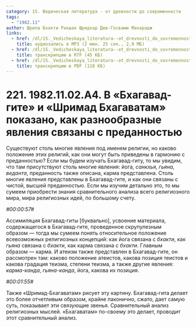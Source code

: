 ```yaml
---
category: 15. Ведическая литература - от древности до современности
tags:
  - "1982.11"
author: Шрила Бхакти Ракшак Шридхар Дев-Госвами Махарадж
links:
  - href: /dl/15._Vedicheskaya_literatura--ot_drevnosti_do_sovremennosti/221_1982.11.02.A4_SridharMj_V_Bhagavad-gite_i_Shrimad_Bhagavatam_pokazano_kak_raznoobraznye_javlenija_svjazany_s_predannostju.mp3
    title: аудиозапись в MP3 (2 мин. 25 сек., 2,9 МБ)
  - href: /dl/15._Vedicheskaya_literatura--ot_drevnosti_do_sovremennosti/221_1982.11.02.A4_SridharMj_V_Bhagavad-gite_i_Bhagavatam_pokazano_kak_raznoobraznye_javlenija_svjazany_s_predannostju.rtf
    title: транскрипцию в RTF (45 КБ)
  - href: /dl/15._Vedicheskaya_literatura--ot_drevnosti_do_sovremennosti/221_1982.11.02.A4_SridharMj_V_Bhagavad-gite_i_Bhagavatam_pokazano_kak_raznoobraznye_javlenija_svjazany_s_predannostju.pdf
    title: транскрипцию в PDF (118 КБ)
---
```


# 221. 1982.11.02.A4. В «Бхагавад-гите» и «Шримад Бхагаватам» показано, как разнообразные явления связаны с преданностью

Существуют столь многие явления под именем религии, но каково положение этих религий, как они могут быть приведены в гармонию с преданностью? Если мы будем изучать Бхагавад-гиту, то мы увидим, что там присутствуют столь многие явления: йога, *санкхья*, *гьяна*, *веданта*, преданность также описана, карма представлена. Столь многие явления представлены в Бхагавад-гите, и как они связаны с чистой, высшей преданностью. Если мы изучим детально это, то мы сумеем приобрести знания сравнительного анализа всего религиозного мира, мира религиозных идей, по большому счету.

*#00:00:57#*

Ассимиляция Бхагавад-гиты [буквально], усвоение материала, содержащегося в Бхагавад-гите, проведенное скрупулезным образом — тогда мы сумеем понять относительное положение всевозможных религиозных концепций: как йога связана с *бхакти*, как *гьяна* связана с *бхакти*, как карма связана с *бхакти*. Главным образом — карма. И атеизм также представлен в Бхагавад-гите, он рассмотрен там: каково положение атеистов, какова позиция теистов и какова градация теизма, степени теизма, а также другие явления: *карма-канда*, *гьяна-канда*, йога, какова их позиция.

*#00:01:55#*

Также «Шримад-Бхагаватам» рисует эту картину. Бхагавад-гита делает это более отчетливым образом, крайне лаконично, сжато, дает самую суть, показывает эти связующие звенья. Сравнительный анализ религиозных мыслей. «Бхагаватам» по-своему это делает, проводит этот сравнительный анализ.

